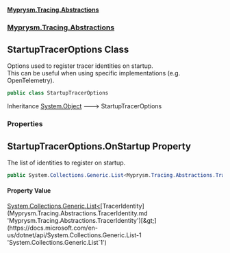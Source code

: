 #### [Myprysm.Tracing.Abstractions](index.md 'index')
### [Myprysm.Tracing.Abstractions](index.md#Myprysm.Tracing.Abstractions 'Myprysm.Tracing.Abstractions')

## StartupTracerOptions Class

Options used to register tracer identities on startup.  
This can be useful when using specific implementations (e.g. OpenTelemetry).

```csharp
public class StartupTracerOptions
```

Inheritance [System.Object](https://docs.microsoft.com/en-us/dotnet/api/System.Object 'System.Object') &#129106; StartupTracerOptions
### Properties

<a name='Myprysm.Tracing.Abstractions.StartupTracerOptions.OnStartup'></a>

## StartupTracerOptions.OnStartup Property

The list of identities to register on startup.

```csharp
public System.Collections.Generic.List<Myprysm.Tracing.Abstractions.TracerIdentity> OnStartup { get; set; }
```

#### Property Value
[System.Collections.Generic.List&lt;](https://docs.microsoft.com/en-us/dotnet/api/System.Collections.Generic.List-1 'System.Collections.Generic.List`1')[TracerIdentity](Myprysm.Tracing.Abstractions.TracerIdentity.md 'Myprysm.Tracing.Abstractions.TracerIdentity')[&gt;](https://docs.microsoft.com/en-us/dotnet/api/System.Collections.Generic.List-1 'System.Collections.Generic.List`1')